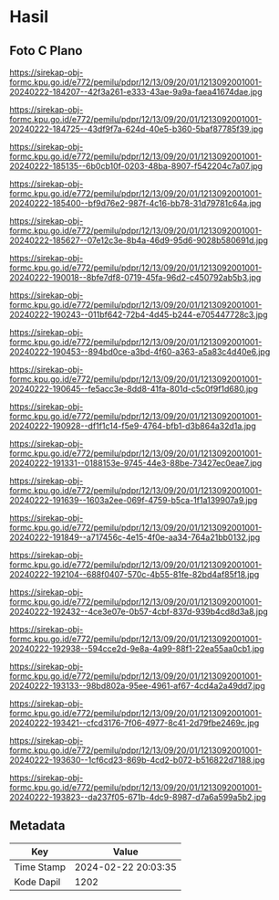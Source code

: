 # Hasil

## Foto C Plano

https://sirekap-obj-formc.kpu.go.id/e772/pemilu/pdpr/12/13/09/20/01/1213092001001-20240222-184207--42f3a261-e333-43ae-9a9a-faea41674dae.jpg

https://sirekap-obj-formc.kpu.go.id/e772/pemilu/pdpr/12/13/09/20/01/1213092001001-20240222-184725--43df9f7a-624d-40e5-b360-5baf87785f39.jpg

https://sirekap-obj-formc.kpu.go.id/e772/pemilu/pdpr/12/13/09/20/01/1213092001001-20240222-185135--6b0cb10f-0203-48ba-8907-f542204c7a07.jpg

https://sirekap-obj-formc.kpu.go.id/e772/pemilu/pdpr/12/13/09/20/01/1213092001001-20240222-185400--bf9d76e2-987f-4c16-bb78-31d79781c64a.jpg

https://sirekap-obj-formc.kpu.go.id/e772/pemilu/pdpr/12/13/09/20/01/1213092001001-20240222-185627--07e12c3e-8b4a-46d9-95d6-9028b580691d.jpg

https://sirekap-obj-formc.kpu.go.id/e772/pemilu/pdpr/12/13/09/20/01/1213092001001-20240222-190018--8bfe7df8-0719-45fa-96d2-c450792ab5b3.jpg

https://sirekap-obj-formc.kpu.go.id/e772/pemilu/pdpr/12/13/09/20/01/1213092001001-20240222-190243--011bf642-72b4-4d45-b244-e705447728c3.jpg

https://sirekap-obj-formc.kpu.go.id/e772/pemilu/pdpr/12/13/09/20/01/1213092001001-20240222-190453--894bd0ce-a3bd-4f60-a363-a5a83c4d40e6.jpg

https://sirekap-obj-formc.kpu.go.id/e772/pemilu/pdpr/12/13/09/20/01/1213092001001-20240222-190645--fe5acc3e-8dd8-41fa-801d-c5c0f9f1d680.jpg

https://sirekap-obj-formc.kpu.go.id/e772/pemilu/pdpr/12/13/09/20/01/1213092001001-20240222-190928--df1f1c14-f5e9-4764-bfb1-d3b864a32d1a.jpg

https://sirekap-obj-formc.kpu.go.id/e772/pemilu/pdpr/12/13/09/20/01/1213092001001-20240222-191331--0188153e-9745-44e3-88be-73427ec0eae7.jpg

https://sirekap-obj-formc.kpu.go.id/e772/pemilu/pdpr/12/13/09/20/01/1213092001001-20240222-191639--1603a2ee-069f-4759-b5ca-1f1a139907a9.jpg

https://sirekap-obj-formc.kpu.go.id/e772/pemilu/pdpr/12/13/09/20/01/1213092001001-20240222-191849--a717456c-4e15-4f0e-aa34-764a21bb0132.jpg

https://sirekap-obj-formc.kpu.go.id/e772/pemilu/pdpr/12/13/09/20/01/1213092001001-20240222-192104--688f0407-570c-4b55-81fe-82bd4af85f18.jpg

https://sirekap-obj-formc.kpu.go.id/e772/pemilu/pdpr/12/13/09/20/01/1213092001001-20240222-192432--4ce3e07e-0b57-4cbf-837d-939b4cd8d3a8.jpg

https://sirekap-obj-formc.kpu.go.id/e772/pemilu/pdpr/12/13/09/20/01/1213092001001-20240222-192938--594cce2d-9e8a-4a99-88f1-22ea55aa0cb1.jpg

https://sirekap-obj-formc.kpu.go.id/e772/pemilu/pdpr/12/13/09/20/01/1213092001001-20240222-193133--98bd802a-95ee-4961-af67-4cd4a2a49dd7.jpg

https://sirekap-obj-formc.kpu.go.id/e772/pemilu/pdpr/12/13/09/20/01/1213092001001-20240222-193421--cfcd3176-7f06-4977-8c41-2d79fbe2469c.jpg

https://sirekap-obj-formc.kpu.go.id/e772/pemilu/pdpr/12/13/09/20/01/1213092001001-20240222-193630--1cf6cd23-869b-4cd2-b072-b516822d7188.jpg

https://sirekap-obj-formc.kpu.go.id/e772/pemilu/pdpr/12/13/09/20/01/1213092001001-20240222-193823--da237f05-671b-4dc9-8987-d7a6a599a5b2.jpg


## Metadata

| Key        | Value               |
| ---------- | ------------------- |
| Time Stamp | 2024-02-22 20:03:35 |
| Kode Dapil | 1202                |



